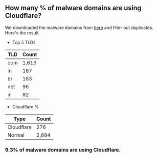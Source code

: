 ## How many % of malware domains are using Cloudflare?


We downloaded the malware domains from [here](https://urlhaus.abuse.ch) and filter out duplicates.
Here's the result.


[//]: # (start replacement)


- Top 5 TLDs

| TLD | Count |
| --- | --- |
| com | 1,619 |
| in | 167 |
| br | 163 |
| net | 96 |
| ir | 82 |


- Cloudflare %

| Type | Count |
| --- | --- |
| Cloudflare | 276 |
| Normal | 2,684 |


### 9.3% of malware domains are using Cloudflare.